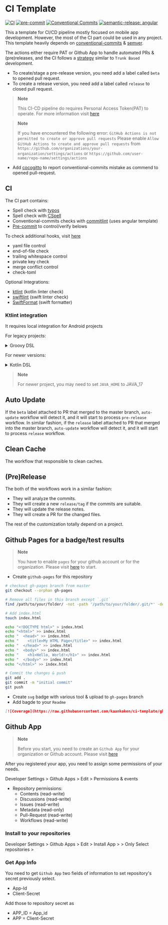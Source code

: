 # CI Template

[![CI](https://github.com/kaankoken/ci-template/actions/workflows/ci.yaml/badge.svg)](https://github.com/kaankoken/ci-template/actions/workflows/ci.yaml)
[![pre-commit](https://img.shields.io/badge/pre--commit-enabled-brightgreen?logo=pre-commit)](https://github.com/pre-commit/pre-commit)
[![Conventional Commits](https://img.shields.io/badge/Conventional%20Commits-1.0.0-%23FE5196?logo=conventionalcommits&logoColor=white)](https://conventionalcommits.org)
[![semantic-release: angular](https://img.shields.io/badge/semantic--release-angular-e10079?logo=semantic-release)](https://github.com/semantic-release/semantic-release)

This a template for CI/CD pipeline mostly focused on mobile app development. However, the most of the CI part could be used in any project.
This template heavily depends on [conventional-commits](https://www.conventionalcommits.org/en/v1.0.0/) & [semver](https://semver.org).

The actions either require PAT or Github App to handle automated PRs & (pre)releases, and the CI follows a [strategy](docs/branching_strategy.md) similar to `Trunk Based` development.

- To create/stage a pre-release version, you need add a label called `beta` to opened pull request.
- To create a release version, you need add a label called `release` to closed pull request.

> **Note**
>
> This CI-CD pipeline do requires Personal Access Token(PAT) to operate.
> For more information visit [here](https://docs.github.com/en/authentication/keeping-your-account-and-data-secure/managing-your-personal-access-tokens)

> **Note**
>
> If you have encountered the following error: `GitHub Actions is not permitted to create or approve pull requests`
> Please enable `Allow GitHub Actions to create and approve pull requests` from
> `https://github.com/organizations/your-organization/settings/actions` or
> `https://github.com/user-name/repo-name/settings/actions`

- Add [cocogitto](https://github.com/cocogitto/cocogitto-bot) to report conventional-commits mistake as commend to opened pull-request.

## CI
The CI part contains:

- Spell check with [typos](https://github.com/crate-ci/typos)
- Spell check with [CSpell](http://cspell.org)
- Conventional-commits checks with [commitlint](https://github.com/conventional-changelog/commitlint) (uses angular template)
- [Pre-commit](https://pre-commit.com) to control/verify belows

To check additional hooks, visit [here](https://pre-commit.com/hooks.html)

- yaml file control
- end-of-file check
- trailing whitespace control
- private key check
- merge conflict control
- check-toml

Optional Integrations:
- [ktlint](https://github.com/pinterest/ktlint) (kotlin linter check)
- [swiftlint](https://github.com/realm/SwiftLint) (swift linter check)
- [SwiftFormat](https://github.com/nicklockwood/SwiftFormat) (swift formatter)

### Ktlint integration

It requires local integration for Android projects

For legacy projects:

<details>
<summary>Groovy DSL</summary>

```groovy
/* build.gradle (android/my-application)*/
buildscript {
    ext {
        ...
        ktlint_version: '11.5.1'
    }

    dependencies {
        ...
        classpath "org.jlleitschuh.gradle:ktlint-gradle:$ktlint_version"
    }
}

/* build.gradle (:app)*/

apply plugin: "org.jlleitschuh.gradle.ktlint"
```
</details>

For newer versions:

<details>
<summary>Kotlin DSL</summary>

```kotlin
* build.gradle (android/my-application)*/
// Top-level build file where you can add configuration options common to all sub-projects/modules.
plugins {
    ...
    id("org.jlleitschuh.gradle.ktlint") version "11.5.1" apply false
}

/*build.gradle.kts (:app)*/

plugins {
    ...
    id("org.jlleitschuh.gradle.ktlint")
}

```
</details>

> **Note**
>
> For newer project, you may need to set `JAVA_HOME` to JAVA_17

<!--
### SwiftFormat

 TODO: will populate later

### SwiftLint

 TODO: will populate later
-->

## Auto Update

If the `beta` label attached to PR that merged to the master branch, `auto-update` workflow will detect it, and it will start to process `pre-release` workflow.
In similar fashion, if the `release` label attached to PR that merged into the master branch, `auto-update` workflow will detect it, and it will start to process `release` workflow.

## Clean Cache

The workflow that responsible to clean caches.

## (Pre)Release

The both of the workflows work in a similar fashion:

- They will analyze the commits.
- They will create a new `release/tag` if the commits are suitable.
- They will update the release notes.
- They will create a PR for the changed files.

The rest of the customization totally depend on a project.

## Github Pages for a badge/test results

> **Note**
>
> You have to enable `pages` for your github account or for the organization.
> Please visit [here](https://pages.github.com) to start.

- Create `github-pages` for this repository

```bash
# checkout gh-pages branch from master
git checkout --orphan gh-pages

# Remove all files in this branch except `.git`
find /path/to/your/folder/ -not -path '/path/to/your/folder/.git/*' -delete

# Add index.html
touch index.html

echo "<!DOCTYPE html>" > index.html
echo "<html>" >> index.html
echo "  <head>" >> index.html
echo "    <title>My HTML Page</title>" >> index.html
echo "  </head>" >> index.html
echo "  <body>" >> index.html
echo "    <h1>Hello, World!</h1>" >> index.html
echo "  </body>" >> index.html
echo "</html>" >> index.html

# Commit the changes & push
git add .
git commit -m "initial commit"
git push
```

- Create `svg` badge with various tool & upload to `gh-pages` branch
- Add bagde to your `Readme`

```md
[![Coverage](https://raw.githubusercontent.com/kaankoken/ci-template/gh-pages/badge.svg)](https://kaankoken.github.io/ci-template/)
```

## Github App

> **Note**
>
> Before you start, you need to create an `Github App` for your organization or Github account.
> Please visit [here](https://docs.github.com/en/apps/creating-github-apps/registering-a-github-app/registering-a-github-app)

After you registered your app, you need to assign some permissions of your needs.

Developer Settings > Github Apps > Edit > Permissions & events

- Repository permissions:
    - Contents (read-write)
    - Discussions (read-write)
    - Issues (read-write)
    - Metadata (read-only)
    - Pull-Request (read-write)
    - Workflows (read-write)

### Install to your repositories

Developer Settings > Github Apps > Edit > Install App > <Org-or-GH-User> > Only Select repositories > <Your-Repo>

### Get App Info

You need to get `Github App` two fields of information to set repository's secret previously select.

- App-Id
- Client-Secret

Add those to repository secret as

- APP_ID = App_id
- APP = Client-Secret
